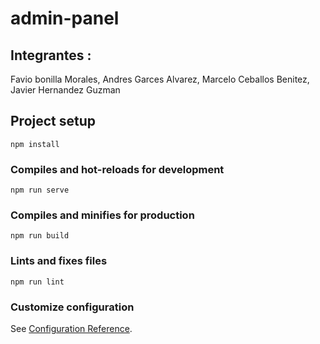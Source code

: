 # admin-panel
## Integrantes :
Favio bonilla Morales, 
Andres Garces Alvarez, 
Marcelo Ceballos Benitez, 
Javier Hernandez Guzman
##

## Project setup
```
npm install
```

### Compiles and hot-reloads for development
```
npm run serve
```

### Compiles and minifies for production
```
npm run build
```

### Lints and fixes files
```
npm run lint
```

### Customize configuration
See [Configuration Reference](https://cli.vuejs.org/config/).
